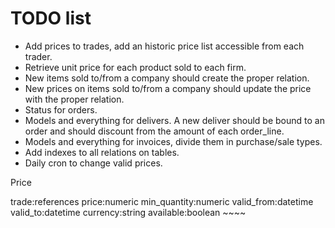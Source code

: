 # TODO list

* Add prices to trades, add an historic price list accessible from each trader.
* Retrieve unit price for each product sold to each firm.
* New items sold to/from a company should create the proper relation.
* New prices on items sold to/from a company should update the price with the proper relation.
* Status for orders.
* Models and everything for delivers. A new deliver should be bound to an order and should discount from the amount of each order_line.
* Models and everything for invoices, divide them in purchase/sale types.
* Add indexes to all relations on tables.
* Daily cron to change valid prices.

Price

trade:references price:numeric min_quantity:numeric valid_from:datetime valid_to:datetime currency:string available:boolean ~~~~
